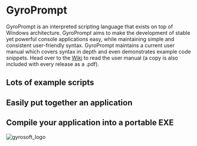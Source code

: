 # GyroPrompt

GyroPrompt is an interpreted scripting language that exists on top of Windows architecture. GyroPrompt aims to make the development of stable yet powerful console applications easy, while maintaining simple and consistent user-friendly syntax.
GyroPrompt maintains a current user manual which covers syntax in depth and even demonstrates example code snippets. Head over to the [Wiki](https://github.com/realChrisDeBon/GyroPrompt/wiki/Home---User-Manual) to read the user manual (a copy is also included with every release as a .pdf).

## Lots of example scripts

## Easily put together an application

## Compile your application into a portable EXE

![gyrosoft_logo](https://github.com/realChrisDeBon/GyroPrompt/assets/97779307/9857bd4c-144e-4194-abf4-0f700eb1a4e2)
